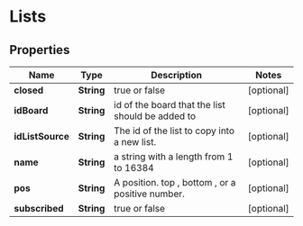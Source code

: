 # Lists

## Properties
Name | Type | Description | Notes
------------ | ------------- | ------------- | -------------
**closed** | **String** |  true or false |  [optional]
**idBoard** | **String** | id of the board that the list should be added to |  [optional]
**idListSource** | **String** | The id of the list to copy into a new list. |  [optional]
**name** | **String** | a string with a length from 1 to 16384 |  [optional]
**pos** | **String** | A position. top , bottom , or a positive number. |  [optional]
**subscribed** | **String** |  true or false |  [optional]
